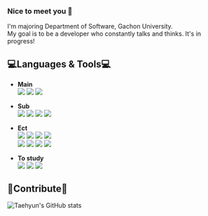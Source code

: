 ### Nice to meet you 👋

I'm majoring Department of Software, Gachon University.<br>
My goal is to be a developer who constantly talks and thinks. It's in progress!

💻Languages & Tools💻
---
* **Main**<br>
<img src="https://img.shields.io/badge/Java-FF9900?style=for-the-badge&logo=Java&logoColor=white"/></a>
<img src="https://img.shields.io/badge/Kotlin-7F52FF?style=for-the-badge&logo=Kotlin&logoColor=white"/></a>
<img src="https://img.shields.io/badge/C-A8B9CC?style=for-the-badge&logo=C&logoColor=white"/></a>

* **Sub**<br>
<img src="https://img.shields.io/badge/Python-777BB4?style=for-the-badge&logo=Python&logoColor=white"></a>
<img src="https://img.shields.io/badge/Html-E34F26?style=for-the-badge&logo=HTML5&logoColor=white"></a>
<img src="https://img.shields.io/badge/Css-1572B6?style=for-the-badge&logo=CSS3&logoColor=white"></a>
<img src="https://img.shields.io/badge/Php-777BB4?style=for-the-badge&logo=PHP&logoColor=white"></a>

* **Ect**<br>
<img src="https://img.shields.io/badge/Android Studio-3DDC84?style=for-the-badge&logo=Android Studio&logoColor=white"></a>
<img src="https://img.shields.io/badge/Firebase-FFCA28?style=for-the-badge&logo=Firebase&logoColor=white"></a>
<img src="https://img.shields.io/badge/Amazon Ec2-FF9900?style=for-the-badge&logo=Amazon EC2&logoColor=white"></a>
<img src="https://img.shields.io/badge/IntelliJ IDEA-000000?style=for-the-badge&logo=IntelliJ IDEA&logoColor=white"></a><br>
<img src="https://img.shields.io/badge/Visual Studio-5C2D91?style=for-the-badge&logo=Visual Studio&logoColor=white"></a>
<img src="https://img.shields.io/badge/Notion-000000?style=for-the-badge&logo=Notion&logoColor=white"></a>
<img src="https://img.shields.io/badge/Slack-4A154B?style=for-the-badge&logo=Slack&logoColor=white"></a>
<img src="https://img.shields.io/badge/Git-F05032?style=for-the-badge&logo=Git&logoColor=white"></a>


* **To study**<br>
<img src="https://img.shields.io/badge/Kotlin-7F52FF?style=for-the-badge&logo=Kotlin&logoColor=white"/></a>
<img src="https://img.shields.io/badge/Swift-F05138?style=for-the-badge&logo=Swift&logoColor=white"></a>
<img src="https://img.shields.io/badge/Spring-6DB33F?style=for-the-badge&logo=Spring&logoColor=white"></a>

🙏Contribute🙏
---
![Taehyun's GitHub stats](https://github-readme-stats.vercel.app/api?username=Taehyuny&show_icons=true&theme=dark&bg_color=#3399ff)
